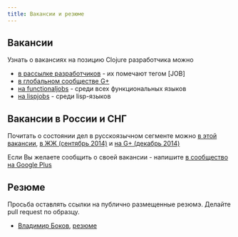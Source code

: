 ```yaml
---
title: Вакансии и резюме
---
```


## Вакансии

Узнать о вакансиях на позицию Clojure разработчика можно

- [в рассылке разработчиков](https://groups.google.com/forum/#!forum/clojure) - их помечают тегом [JOB]
- [в глобальном сообществе G+](https://plus.google.com/u/0/communities/103410768849046117338/stream/8c77f1bf-56db-4c9e-947e-0b95352277c4)
- [на functionaljobs](http://functionaljobs.com/) - среди всех функциональных языков
- [на lispjobs](http://lispjobs.wordpress.com/) - среди lisp-языков

## Вакансии в России и СНГ

Почитать о состоянии дел в русскоязычном сегменте можно [в этой вакансии](https://plus.google.com/u/0/+DmitryOmelechko/posts/AWUKiTDAgM4), [в ЖЖ (сентябрь 2014)](http://tonsky.livejournal.com/294416.html) и [на G+ (декабрь 2014)](https://plus.google.com/u/0/+MaximBazhenov/posts/UibANBByePk)

Если Вы желаете сообщить о своей вакансии - напишите [в сообщество на Google Plus](https://plus.google.com/u/0/communities/114227952963737516047)

## Резюме

Просьба оставлять ссылки на публично размещенные резюмэ. Делайте pull request по образцу.

- [Владимир Боков](http://razum2um.me/), [резюме](http://razum2um.me/resume/)
